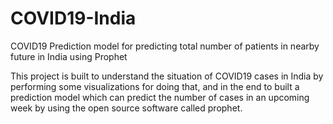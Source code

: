 # COVID19-India
COVID19 Prediction model for predicting total number of patients in nearby future in India using Prophet

This project is built to understand the situation of COVID19 cases in India by performing some visualizations for doing that, and in the end to built a prediction model which can predict the number of cases in an upcoming week by using the open source software called prophet.
